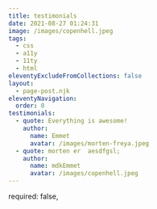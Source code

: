 ```yaml
---
title: testimonials
date: 2021-08-27 01:24:31
image: /images/copenhell.jpeg
tags:
  - css
  - a11y
  - 11ty
  - html
eleventyExcludeFromCollections: false
layout:
  - page-post.njk
eleventyNavigation:
  order: 0
testimonials:
  - quote: Everything is awesome!
    author:
      name: Emmet
      avatar: /images/morten-freya.jpeg
  - quote: morten er  aesdfgsl;
    author:
      name: mdkEmmet
      avatar: /images/copenhell.jpeg
---
```

required: false,